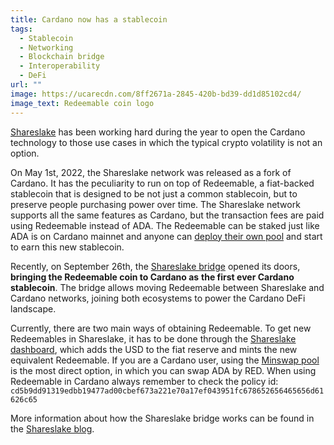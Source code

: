 ```yaml
---
title: Cardano now has a stablecoin
tags:
  - Stablecoin
  - Networking
  - Blockchain bridge
  - Interoperability
  - DeFi
url: ""
image: https://ucarecdn.com/8ff2671a-2845-420b-bd39-dd1d85102cd4/
image_text: Redeemable coin logo
---
```


[Shareslake](https://www.shareslake.com) has been working hard during the year to open the Cardano technology to those use cases in which the typical crypto volatility is not an option.

On May 1st, 2022, the Shareslake network was released as a fork of Cardano. It has the peculiarity to run on top of Redeemable, a fiat-backed stablecoin that is designed to be not just a common stablecoin, but to preserve people purchasing power over time. The Shareslake network supports all the same features as Cardano, but the transaction fees are paid using Redeemable instead of ADA. The Redeemable can be staked just like ADA is on Cardano mainnet and anyone can [deploy their own pool](https://github.com/shareslake/pool-deployment) and start to earn this new stablecoin.

Recently, on September 26th, the [Shareslake bridge](https://bridge.shareslake.com) opened its doors, **bringing the Redeemable coin to Cardano as** **the first ever Cardano stablecoin**. The bridge allows moving Redeemable between Shareslake and Cardano networks, joining both ecosystems to power the Cardano DeFi landscape.

Currently, there are two main ways of obtaining Redeemable. To get new Redeemables in Shareslake, it has to be done through the [Shareslake dashboard](https://dashboard.shareslake.com), which adds the USD to the fiat reserve and mints the new equivalent Redeemable. If you are a Cardano user, using the [Minswap pool](https://app.minswap.org/swap?currencySymbolA=&tokenNameA=&currencySymbolB=cd5b9dd91319edbb19477ad00cbef673a221e70a17ef043951fc6786&tokenNameB=52656465656d61626c65) is the most direct option, in which you can swap ADA by RED. When using Redeemable in Cardano always remember to check the policy id: `cd5b9dd91319edbb19477ad00cbef673a221e70a17ef043951fc678652656465656d61626c65`

More information about how the Shareslake bridge works can be found in the [Shareslake blog](https://blog.shareslake.com/shareslake-cardano-bridge-release/).
